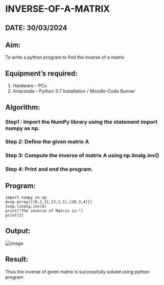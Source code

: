 # INVERSE-OF-A-MATRIX
## DATE: 30/03/2024
## Aim:
To write a python program to find the inverse of a matrix
## Equipment’s required:
1. 	Hardware – PCs
2. 	Anaconda – Python 3.7 Installation / Moodle-Code Runner
## Algorithm:
### Step1 : Import the NumPy library using the statement import numpy as np.
### Step 2: Define the given matrix A
### Step 3: Compute the inverse of matrix A using np.linalg.inv()
### Step 4: Print and end the program.

## Program:
```
import numpy as np
A=np.array([[6,2,3],[3,1,1],[10,3,4]])
I=np.linalg.inv(A)
print("The inverse of Matrix is:")
print(I)
```
## Output:
![image](https://github.com/RahulM2005R/INVERSE-OF-A-MATRIX/assets/166299886/f7232198-548b-4e9b-99bb-42ba4fc3d4d9)

## Result:
Thus the inverse of given matrix is successfully solved using python program

